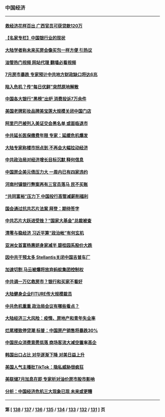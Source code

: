 ### 中国经济
---
#### [救经济花样百出 广西官员可获贷款120万](../../pages/ncid283/n13792401.md?07312045) 
#### [【名家专栏】中国银行业的现状](../../pages/ncid283/n13792249.md?07312045) 
#### [大陆学者称未来买房会像买包一样方便 引热议](../../pages/ncid283/n13792227.md?07312045) 
#### [油管热门视频 网站代理 翻墙必看视频](http://209.222.30.114:81/youtube.html?07312045)
#### [7月房市暴跌 专家预计中共地方财政缺口将达6兆](../../pages/ncid283/n13792099.md?07312045) 
#### [陷入危机？传“每日优鲜”突然原地解散](../../pages/ncid283/n13791586.md?07312045) 
#### [中国各大银行“黑榜”出炉 消费投诉7万余件](../../pages/ncid283/n13791921.md?07312045) 
#### [美国老牌彩妆品牌美宝莲大规模关闭中国门店](../../pages/ncid283/n13791874.md?07312045) 
#### [阿里巴巴被列入美证交会黑名单 或面临退市](../../pages/ncid283/n13791857.md?07312045) 
#### [中共延长医保缴费年限 专家：延缓危机爆发](../../pages/ncid283/n13791859.md?07312045) 
#### [大陆专家称楼市拐点到 不再会大幅拉动经济](../../pages/ncid283/n13791687.md?07312045) 
#### [中共政治局对经济增长目标沉默 释何信息](../../pages/ncid283/n13791813.md?07312045) 
#### [中国房企美元债压力大 一周内已有四家违约](../../pages/ncid283/n13791848.md?07312045) 
#### [河南村镇银行弊案再有三官员落马 民不买账](../../pages/ncid283/n13791810.md?07312045) 
#### [“共同富裕”压力下 中国投行高管减薪削福利](../../pages/ncid283/n13791622.md?07312045) 
#### [国会通过抗共芯片法案 拜登：期待签字](../../pages/ncid283/n13791153.md?07312045) 
#### [中共芯片大跃进受挫？“国家大基金”总裁被查](../../pages/ncid283/n13791165.md?07312045) 
#### [清零与稳经济 习近平算“政治帐”有何玄机](../../pages/ncid283/n13791075.md?07312045) 
#### [亚洲女首富杨惠妍身家减半 碧桂园系股价大跌](../../pages/ncid283/n13790943.md?07312045) 
#### [因中共干预太多 Stellantis关闭中国吉普车厂](../../pages/ncid283/n13791107.md?07312045) 
#### [加速切割 马云被爆将放弃蚂蚁集团控制权](../../pages/ncid283/n13791088.md?07312045) 
#### [中共调一万亿救房市？银行和买家不看好](../../pages/ncid283/n13790959.md?07312045) 
#### [大陆健身企业FITURE传大规模裁员](../../pages/ncid283/n13790797.md?07312045) 
#### [中共危机重重 政治局会议有哪些看点？](../../pages/ncid283/n13790542.md?07312045) 
#### [大陆经济三大风险：疫情、房地产和青年失业率](../../pages/ncid283/n13790084.md?07312045) 
#### [烂尾楼致停贷潮 标普：中国房产销售将暴跌30%](../../pages/ncid283/n13790359.md?07312045) 
#### [中国民众消费意愿低落 商场客流大减空置率高企](../../pages/ncid283/n13790305.md?07312045) 
#### [韩国出口占比 对华逐渐下降 对美日益上升](../../pages/ncid283/n13790270.md?07312045) 
#### [美国人气主播批TikTok：隐私威胁很疯狂](../../pages/ncid283/n13790194.md?07312045) 
#### [美联储7月加息在即 专家析对油价房市股市影响](../../pages/ncid283/n13790209.md?07312045) 
#### [分析：中国经济危机三大现象已现 未来或更糟](../../pages/ncid283/n13789046.md?07312045) 

---
#### 第 [ [138](./138.md?07312045) / [137](./137.md?07312045) / [136](./136.md?07312045) / [135](./135.md?07312045) / [134](./134.md?07312045) / [133](./133.md?07312045) / [132](./132.md?07312045) / [131](./131.md?07312045) ] 页
